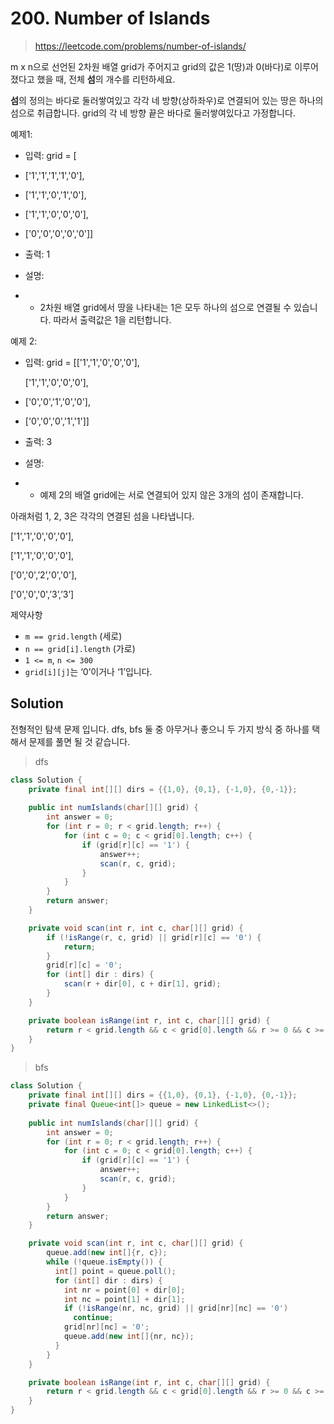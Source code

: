 # 200. Number of Islands

> https://leetcode.com/problems/number-of-islands/

m x n으로 선언된 2차원 배열 grid가 주어지고 grid의 값은 1(땅)과 0(바다)로 이루어졌다고 했을 때, 전체 **섬**의 개수를 리턴하세요.

**섬**의 정의는 바다로 둘러쌓여있고 각각 네 방향(상하좌우)로 연결되어 있는 땅은 하나의 섬으로 취급합니다. grid의 각 네 방향 끝은 바다로 둘러쌓여있다고 가정합니다.

예제1:

- 입력: grid = [

-  ['1','1','1','1','0'],

-  ['1','1','0','1','0'],

-  ['1','1','0','0','0'],

-  ['0','0','0','0','0']]

- 출력: 1

- 설명:

- - 2차원 배열 grid에서 땅을 나타내는 1은 모두 하나의 섬으로 연결될 수 있습니다. 따라서 출력값은 1을 리턴합니다.

예제 2:

- 입력: grid = [['1','1','0','0','0'],

   ['1','1','0','0','0'],

-  ['0','0','1','0','0'],

-  ['0','0','0','1','1']]

- 출력: 3

- 설명: 

- - 예제 2의 배열 grid에는 서로 연결되어 있지 않은 3개의 섬이 존재합니다.

아래처럼 1, 2, 3은 각각의 연결된 섬을 나타냅니다.

 ['1','1','0','0','0'],

 ['1','1','0','0','0'],

 ['0','0',’2’,'0','0'],

 ['0','0','0',’3’,’3’]

제약사항

- `m == grid.length` (세로)
- `n == grid[i].length` (가로)
- `1 <= m`, `n <= 300`
- `grid[i][j]`는 ‘0’이거나 ‘1’입니다.

## Solution

전형적인 탐색 문제 입니다. dfs, bfs 둘 중 아무거나 좋으니 두 가지 방식 중 하나를 택해서 문제를 풀면 될 것 같습니다.

> dfs

```java
class Solution {
    private final int[][] dirs = {{1,0}, {0,1}, {-1,0}, {0,-1}};
    
    public int numIslands(char[][] grid) {
        int answer = 0;
        for (int r = 0; r < grid.length; r++) {
            for (int c = 0; c < grid[0].length; c++) {
                if (grid[r][c] == '1') {
                    answer++;
                    scan(r, c, grid);
                }
            }
        }
        return answer;
    }

    private void scan(int r, int c, char[][] grid) {
        if (!isRange(r, c, grid) || grid[r][c] == '0') {
            return;
        }
        grid[r][c] = '0';
        for (int[] dir : dirs) {
            scan(r + dir[0], c + dir[1], grid);
        }
    }

    private boolean isRange(int r, int c, char[][] grid) {
        return r < grid.length && c < grid[0].length && r >= 0 && c >= 0;
    }
}
```

> bfs

```java
class Solution {
    private final int[][] dirs = {{1,0}, {0,1}, {-1,0}, {0,-1}};
    private final Queue<int[]> queue = new LinkedList<>();
  
    public int numIslands(char[][] grid) {
        int answer = 0;
        for (int r = 0; r < grid.length; r++) {
            for (int c = 0; c < grid[0].length; c++) {
                if (grid[r][c] == '1') {
                    answer++;
                    scan(r, c, grid);
                }
            }
        }
        return answer;
    }

    private void scan(int r, int c, char[][] grid) {
      	queue.add(new int[]{r, c});
      	while (!queue.isEmpty()) {
          int[] point = queue.poll();
          for (int[] dir : dirs) {
            int nr = point[0] + dir[0];
            int nc = point[1] + dir[1];
            if (!isRange(nr, nc, grid) || grid[nr][nc] == '0')
              continue;
            grid[nr][nc] = '0';
            queue.add(new int[]{nr, nc});
          }
        }
    }

    private boolean isRange(int r, int c, char[][] grid) {
        return r < grid.length && c < grid[0].length && r >= 0 && c >= 0;
    }
}
```

